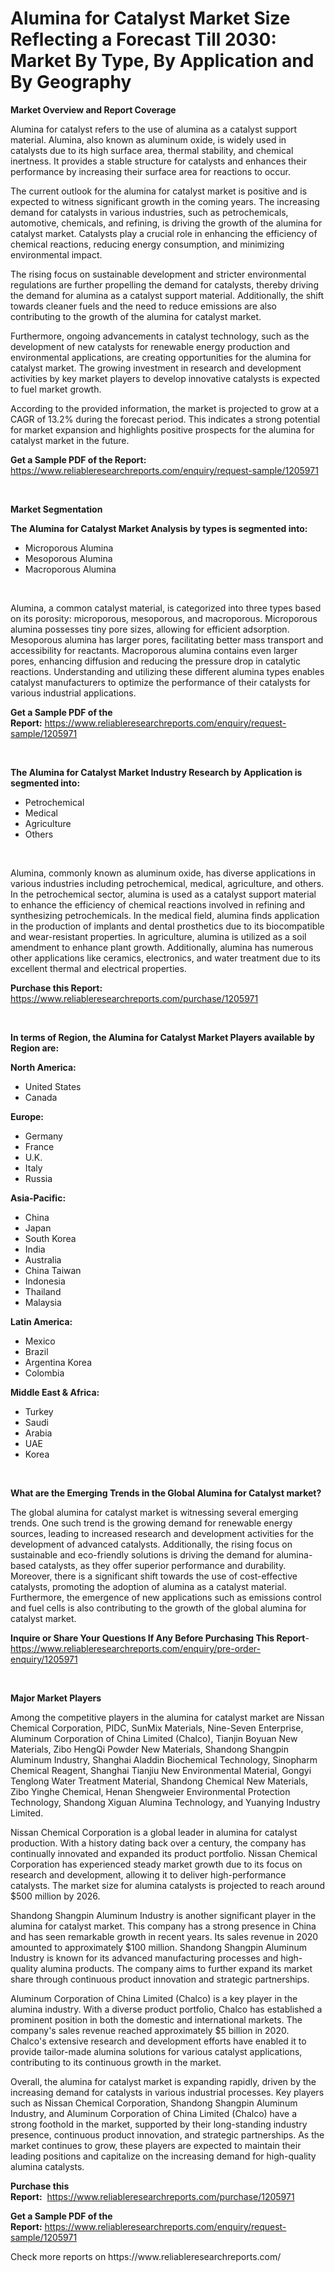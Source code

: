 <p><h1>Alumina for Catalyst Market Size Reflecting a Forecast Till 2030: Market By Type, By Application and By Geography</h1></p><p><strong>Market Overview and Report Coverage</strong></p>
<p><p>Alumina for catalyst refers to the use of alumina as a catalyst support material. Alumina, also known as aluminum oxide, is widely used in catalysts due to its high surface area, thermal stability, and chemical inertness. It provides a stable structure for catalysts and enhances their performance by increasing their surface area for reactions to occur.</p><p>The current outlook for the alumina for catalyst market is positive and is expected to witness significant growth in the coming years. The increasing demand for catalysts in various industries, such as petrochemicals, automotive, chemicals, and refining, is driving the growth of the alumina for catalyst market. Catalysts play a crucial role in enhancing the efficiency of chemical reactions, reducing energy consumption, and minimizing environmental impact.</p><p>The rising focus on sustainable development and stricter environmental regulations are further propelling the demand for catalysts, thereby driving the demand for alumina as a catalyst support material. Additionally, the shift towards cleaner fuels and the need to reduce emissions are also contributing to the growth of the alumina for catalyst market.</p><p>Furthermore, ongoing advancements in catalyst technology, such as the development of new catalysts for renewable energy production and environmental applications, are creating opportunities for the alumina for catalyst market. The growing investment in research and development activities by key market players to develop innovative catalysts is expected to fuel market growth.</p><p>According to the provided information, the market is projected to grow at a CAGR of 13.2% during the forecast period. This indicates a strong potential for market expansion and highlights positive prospects for the alumina for catalyst market in the future.</p></p>
<p><strong>Get a Sample PDF of the Report:</strong> <a href="https://www.reliableresearchreports.com/enquiry/request-sample/1205971">https://www.reliableresearchreports.com/enquiry/request-sample/1205971</a></p>
<p>&nbsp;</p>
<p><strong>Market Segmentation</strong></p>
<p><strong>The Alumina for Catalyst Market Analysis by types is segmented into:</strong></p>
<p><ul><li>Microporous Alumina</li><li>Mesoporous Alumina</li><li>Macroporous Alumina</li></ul></p>
<p>&nbsp;</p>
<p><p>Alumina, a common catalyst material, is categorized into three types based on its porosity: microporous, mesoporous, and macroporous. Microporous alumina possesses tiny pore sizes, allowing for efficient adsorption. Mesoporous alumina has larger pores, facilitating better mass transport and accessibility for reactants. Macroporous alumina contains even larger pores, enhancing diffusion and reducing the pressure drop in catalytic reactions. Understanding and utilizing these different alumina types enables catalyst manufacturers to optimize the performance of their catalysts for various industrial applications.</p></p>
<p><strong>Get a Sample PDF of the Report:</strong>&nbsp;<a href="https://www.reliableresearchreports.com/enquiry/request-sample/1205971">https://www.reliableresearchreports.com/enquiry/request-sample/1205971</a></p>
<p>&nbsp;</p>
<p><strong>The Alumina for Catalyst Market Industry Research by Application is segmented into:</strong></p>
<p><ul><li>Petrochemical</li><li>Medical</li><li>Agriculture</li><li>Others</li></ul></p>
<p>&nbsp;</p>
<p><p>Alumina, commonly known as aluminum oxide, has diverse applications in various industries including petrochemical, medical, agriculture, and others. In the petrochemical sector, alumina is used as a catalyst support material to enhance the efficiency of chemical reactions involved in refining and synthesizing petrochemicals. In the medical field, alumina finds application in the production of implants and dental prosthetics due to its biocompatible and wear-resistant properties. In agriculture, alumina is utilized as a soil amendment to enhance plant growth. Additionally, alumina has numerous other applications like ceramics, electronics, and water treatment due to its excellent thermal and electrical properties.</p></p>
<p><strong>Purchase this Report:</strong>&nbsp; <a href="https://www.reliableresearchreports.com/purchase/1205971">https://www.reliableresearchreports.com/purchase/1205971</a></p>
<p>&nbsp;</p>
<p><strong>In terms of Region, the Alumina for Catalyst Market Players available by Region are:</strong></p>
<p>
    <p> <strong> North America: </strong>
        <ul>
            <li>United States</li>
            <li>Canada</li>
        </ul>
        </p> 
    <p> <strong> Europe: </strong>
        <ul>
            <li>Germany</li>
            <li>France</li>
            <li>U.K.</li>
            <li>Italy</li>
            <li>Russia</li>
        </ul>
        </p> 
    <p> <strong> Asia-Pacific: </strong>
        <ul>
            <li>China</li>
            <li>Japan</li>
            <li>South Korea</li>
            <li>India</li>
            <li>Australia</li>
            <li>China Taiwan</li>
            <li>Indonesia</li>
            <li>Thailand</li>
            <li>Malaysia</li>
        </ul>
        </p> 
    <p> <strong> Latin America: </strong>
        <ul>
            <li>Mexico</li>
            <li>Brazil</li>
            <li>Argentina Korea</li>
            <li>Colombia</li>
        </ul>
        </p> 
    <p> <strong> Middle East & Africa: </strong>
        <ul>
            <li>Turkey</li>
            <li>Saudi</li>
            <li>Arabia</li>
            <li>UAE</li>
            <li>Korea</li>
        </ul>
    </p>
    </p>
<p>&nbsp;</p>
<p><strong>What are the Emerging Trends in the Global Alumina for Catalyst market?</strong></p>
<p><p>The global alumina for catalyst market is witnessing several emerging trends. One such trend is the growing demand for renewable energy sources, leading to increased research and development activities for the development of advanced catalysts. Additionally, the rising focus on sustainable and eco-friendly solutions is driving the demand for alumina-based catalysts, as they offer superior performance and durability. Moreover, there is a significant shift towards the use of cost-effective catalysts, promoting the adoption of alumina as a catalyst material. Furthermore, the emergence of new applications such as emissions control and fuel cells is also contributing to the growth of the global alumina for catalyst market.</p></p>
<p><strong>Inquire or Share Your Questions If Any Before Purchasing This Report</strong>- <a href="https://www.reliableresearchreports.com/enquiry/pre-order-enquiry/1205971">https://www.reliableresearchreports.com/enquiry/pre-order-enquiry/1205971</a></p>
<p>&nbsp;</p>
<p><strong>Major Market Players</strong></p>
<p><p>Among the competitive players in the alumina for catalyst market are Nissan Chemical Corporation, PIDC, SunMix Materials, Nine-Seven Enterprise, Aluminum Corporation of China Limited (Chalco), Tianjin Boyuan New Materials, Zibo HengQi Powder New Materials, Shandong Shangpin Aluminum Industry, Shanghai Aladdin Biochemical Technology, Sinopharm Chemical Reagent, Shanghai Tianjiu New Environmental Material, Gongyi Tenglong Water Treatment Material, Shandong Chemical New Materials, Zibo Yinghe Chemical, Henan Shengweier Environmental Protection Technology, Shandong Xiguan Alumina Technology, and Yuanying Industry Limited.</p><p>Nissan Chemical Corporation is a global leader in alumina for catalyst production. With a history dating back over a century, the company has continually innovated and expanded its product portfolio. Nissan Chemical Corporation has experienced steady market growth due to its focus on research and development, allowing it to deliver high-performance catalysts. The market size for alumina catalysts is projected to reach around $500 million by 2026.</p><p>Shandong Shangpin Aluminum Industry is another significant player in the alumina for catalyst market. This company has a strong presence in China and has seen remarkable growth in recent years. Its sales revenue in 2020 amounted to approximately $100 million. Shandong Shangpin Aluminum Industry is known for its advanced manufacturing processes and high-quality alumina products. The company aims to further expand its market share through continuous product innovation and strategic partnerships.</p><p>Aluminum Corporation of China Limited (Chalco) is a key player in the alumina industry. With a diverse product portfolio, Chalco has established a prominent position in both the domestic and international markets. The company's sales revenue reached approximately $5 billion in 2020. Chalco's extensive research and development efforts have enabled it to provide tailor-made alumina solutions for various catalyst applications, contributing to its continuous growth in the market.</p><p>Overall, the alumina for catalyst market is expanding rapidly, driven by the increasing demand for catalysts in various industrial processes. Key players such as Nissan Chemical Corporation, Shandong Shangpin Aluminum Industry, and Aluminum Corporation of China Limited (Chalco) have a strong foothold in the market, supported by their long-standing industry presence, continuous product innovation, and strategic partnerships. As the market continues to grow, these players are expected to maintain their leading positions and capitalize on the increasing demand for high-quality alumina catalysts.</p></p>
<p><strong>Purchase this Report:</strong>&nbsp;&nbsp;<a href="https://www.reliableresearchreports.com/purchase/1205971">https://www.reliableresearchreports.com/purchase/1205971</a></p>
<p></p>
<p><strong>Get a Sample PDF of the Report:</strong>&nbsp;<a href="https://www.reliableresearchreports.com/enquiry/request-sample/1205971">https://www.reliableresearchreports.com/enquiry/request-sample/1205971</a></p>
<p>Check more reports on https://www.reliableresearchreports.com/</p>